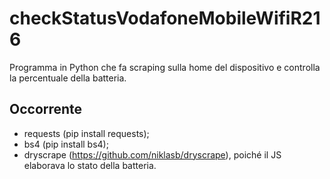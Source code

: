 # checkStatusVodafoneMobileWifiR216
Programma in Python che fa scraping sulla home del dispositivo e controlla la percentuale della batteria.

## Occorrente
 - requests (pip install requests);
 - bs4 (pip install bs4);
 - dryscrape (https://github.com/niklasb/dryscrape), poiché il JS elaborava lo stato della batteria.
